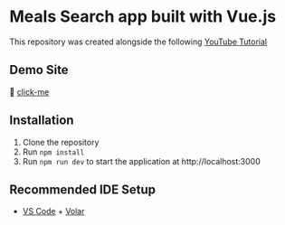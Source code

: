 # Meals Search app built with Vue.js
This repository was created alongside the following [YouTube Tutorial](https://youtu.be/cfiN8lCA3RM)


## Demo Site
🔗 [click-me](https://impriyanshusah.github.io/meals-search-vue/)


## Installation
1. Clone the repository
1. Run `npm install`
1. Run `npm run dev` to start the application at http://localhost:3000


## Recommended IDE Setup

- [VS Code](https://code.visualstudio.com/) + [Volar](https://marketplace.visualstudio.com/items?itemName=Vue.volar)
